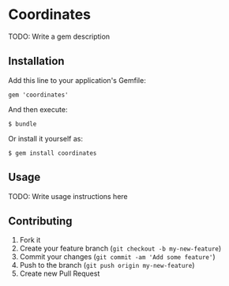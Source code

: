 # Coordinates

TODO: Write a gem description

## Installation

Add this line to your application's Gemfile:

    gem 'coordinates'

And then execute:

    $ bundle

Or install it yourself as:

    $ gem install coordinates

## Usage

TODO: Write usage instructions here

## Contributing

1. Fork it
2. Create your feature branch (`git checkout -b my-new-feature`)
3. Commit your changes (`git commit -am 'Add some feature'`)
4. Push to the branch (`git push origin my-new-feature`)
5. Create new Pull Request
